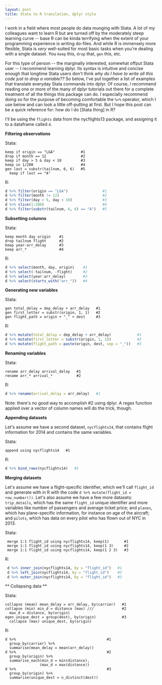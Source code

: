 ```yaml
--- 
layout: post 
title: Stata to R translation, dplyr style 
---
```


I work in a field where most people do data munging with Stata. A lot of my colleagues want to learn R but are turned off by the moderately steep learning curve -- base R can be kinda terrifying when the extent of your programming experience is writing do-files. And while R is immensely more flexible, Stata is *very* well-suited for most basic tasks when you're dealing with a single dataset. You `keep` this, `drop` that, `gen` this, etc.

For this type of person -- the marginally interested, somewhat offput Stata user -- I recommend learning dplyr. Its syntax is intuitive and concise enough that longtime Stata users don't think *why do I have to write all this code just to drop a variable??* So below, I've put together a list of examples that translate everyday Stata commands into dplyr. Of course, I recommend reading one or more of the many of dplyr tutorials out there for a complete treatment of all the things this package can do. I especially recommend doing so for the purpose of becoming comfortable the `%>%` operator, which I use below and can look a little off-putting at first. But I hope this post can be a quick reference for: how do I do [Stata thing] in R?

I'll be using the `flights` data from the nycflights13 package, and assigning it to a dataframe called `d`.

**Filtering observations**

Stata:

```
keep if origin == "LGA"            #1
drop if month == 12                #2
keep if day > 5 & day < 10         #3
keep in 1/200                      #4
gen last = substr(tailnum, 6, 6)   #5
  keep if last == "A"  
```
R:

```R
d %>% filter(origin == "LGA")                #1
d %>% filter(month != 12)                    #2
d %>% filter(day > 5, day < 10)              #3
d %>% slice(1:200)                           #4
d %>% filter(substr(tailnum, 6, 6) == "A")   #5
```

**Subsetting columns**

Stata:

```
keep month day origin    #1
drop tailnum flight      #2
keep year-arr_delay      #3
keep arr_*               #4
```

R:

```R
d %>% select(month, day, origin)    #1
d %>% select(-tailnum, -flight)     #2
d %>% select(year:arr_delay)        #3
d %>% select(starts_with("arr_"))   #4
```

**Generating new variables**

Stata:

```
gen total_delay = dep_delay + arr_delay   #1
gen first_letter = substr(origin, 1, 1)   #2
gen flight_path = origin + "_" + dest     #3
```

R:

```R
d %>% mutate(total_delay = dep_delay + arr_delay)            #1
d %>% mutate(first_letter = substr(origin, 1, 1))            #2
d %>% mutate(flight_path = paste(origin, dest, sep = "_"))   #3
```

**Renaming variables** 

Stata:

```
rename arr_delay arrival_delay   #1
rename arr_* arrival_*           #2
```

R:

```R
d %>% rename(arrival_delay = arr_delay)   #1
```

Note: there's no good way to accomplish #2 using dplyr. A regex function applied over a vector of column names will do the trick, though.

**Appending datasets**

Let's assume we have a second dataset, `nycflights14`, that contains flight information for 2014 and contains the same variables.

Stata:

```
append using nycflights14   #1
```

R:

```R
d %>% bind_rows(nycflights14)   #1
```

 **Merging datasets**
 
Let's assume we have a flight-specific identifier, which we'll call `flight_id` and generate with in R with the code `d %>% mutate(flight_id = row_number())`. Let's also assume we have a few more datasets: `trip_details`, which has the same `flight_id` unique identifier and more variables like number of passengers and average ticket price; and `planes`, which has plane-specific information, for instance on age of the aircraft; and `pilots`, which has data on every pilot who has flown out of NYC in 2013.

Stata:

```
 merge 1:1 flight_id using nycflights14, keep(1)       #1
 merge 1:1 flight_id using nycflights14, keep(1 3)     #2
 merge 1:1 flight_id using nycflights14, keep(1 2 3)   #3
```

R:

```R
 d %>% inner_join(nycflights14, by = "flight_id")   #1
 d %>% left_join(nycflights14, by = "flight_id")    #2
 d %>% outer_join(nycflights14, by = "flight_id")   #3
```

** Collapsing data **

Stata:

```
collapse (mean) mean_delay = arr_delay, by(carrier)   #1
collapse (min) min_d = distance (max) ///             #2
  max_d = distance, by(origin)  
egen unique_dest = group(dest), by(origin)            #3
  collapse (max) unique_dest, by(origin)
```

R:

```
d %>%                                          #1
  group_by(carrier) %>%
  summarise(mean_delay = mean(arr_delay))   
d %>%                                          #2
  group_by(origin) %>%
  summarise_each(min_d = min(distance),
                (max_d = max(distance))
d %>%                                          #3
  group_by(origin) %>%
  summarise(unique_dest = n_distinct(dest))
  		        

```



